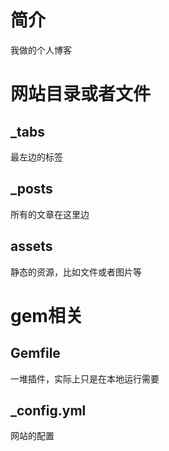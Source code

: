 # 简介
我做的个人博客
# 网站目录或者文件
## _tabs
最左边的标签
## _posts
所有的文章在这里边
## assets
静态的资源，比如文件或者图片等
# gem相关
## Gemfile
一堆插件，实际上只是在本地运行需要
## _config.yml
网站的配置
